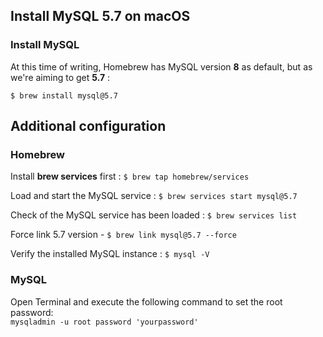 ## Install MySQL 5.7 on macOS

### Install MySQL
At this time of writing, Homebrew has MySQL version **8** as default, but as we're aiming to get **5.7** :

`$ brew install mysql@5.7`

## Additional configuration
### Homebrew

Install **brew services** first : `$ brew tap homebrew/services`

Load and start the MySQL service : `$ brew services start mysql@5.7`    

Check of the MySQL service has been loaded : `$ brew services list`

Force link 5.7 version - `$ brew link mysql@5.7 --force` 

Verify the installed MySQL instance : `$ mysql -V`   

### MySQL
Open Terminal and execute the following command to set the root password:  
 `mysqladmin -u root password 'yourpassword'`  
